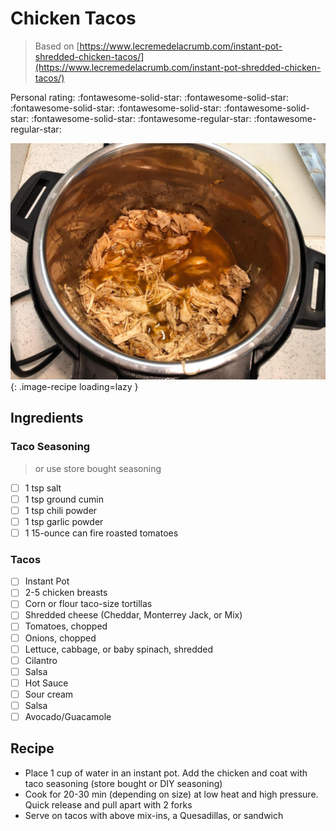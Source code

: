 # Chicken Tacos

> Based on [https://www.lecremedelacrumb.com/instant-pot-shredded-chicken-tacos/](https://www.lecremedelacrumb.com/instant-pot-shredded-chicken-tacos/)

<!-- rating=3; (User can specify rating on scale of 1-5) -->
<!-- AUTO-UserRating -->
Personal rating: :fontawesome-solid-star: :fontawesome-solid-star: :fontawesome-solid-star: :fontawesome-solid-star: :fontawesome-solid-star: :fontawesome-solid-star: :fontawesome-regular-star: :fontawesome-regular-star:
<!-- /AUTO-UserRating -->

<!-- name_image=chicken_tacos.jpeg; (User can specify image name) -->
<!-- AUTO-Image -->
![chicken_tacos.jpeg](./chicken_tacos.jpeg){: .image-recipe loading=lazy }
<!-- /AUTO-Image -->

## Ingredients

### Taco Seasoning

> or use store bought seasoning

* [ ] 1 tsp salt
* [ ] 1 tsp ground cumin
* [ ] 1 tsp chili powder
* [ ] 1 tsp garlic powder
* [ ] 1 15-ounce can fire roasted tomatoes

### Tacos

* [ ] Instant Pot
* [ ] 2-5 chicken breasts
* [ ] Corn or flour taco-size tortillas
* [ ] Shredded cheese (Cheddar, Monterrey Jack, or Mix)
* [ ] Tomatoes, chopped
* [ ] Onions, chopped
* [ ] Lettuce, cabbage, or baby spinach, shredded
* [ ] Cilantro
* [ ] Salsa
* [ ] Hot Sauce
* [ ] Sour cream
* [ ] Salsa
* [ ] Avocado/Guacamole

## Recipe

* Place 1 cup of water in an instant pot. Add the chicken and coat with taco seasoning (store bought or DIY seasoning)
* Cook for 20-30 min (depending on size) at low heat and high pressure. Quick release and pull apart with 2 forks
* Serve on tacos with above mix-ins, a Quesadillas, or sandwich

